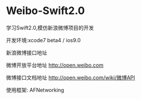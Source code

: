# Weibo-Swift2.0
学习Swift2.0,模仿新浪微博项目的开发

开发环境:xcode7 beta4 / ios9.0 

新浪微博接口地址

微博开放平台地址 http://open.weibo.com

微博接口文档地址 http://open.weibo.com/wiki/微博API

使用框架:
AFNetworking
